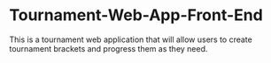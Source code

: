 # Tournament-Web-App-Front-End
This is a tournament web application that will allow users to create tournament brackets and progress them as they need.
